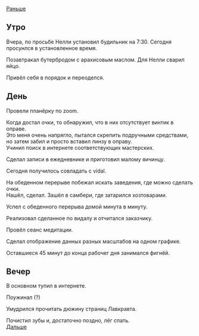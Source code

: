 [Раньше](2020.10.26.md)  
## Утро
Вчера, по просьбе Нелли установил будильник на 7:30. Сегодня просунлся в установленное время.

Позавтракал бутербродом с арахисовым маслом. Для Нелли сварил яйцо.

Привёл себя в порядок и переоделся.
## День
Провели планёрку по zoom.

Когда достал очки, то обнаружил, что в них отсутствует винтик в оправе.  
Это меня очень напрягло, пытался скрепить подручными средствами, но затем забил и просто вставил линзу в оправу.  
Учинил поиск в интернете соответствующих мастерских.

Сделал записи в ежедневнике и приготовил малому яичинцу.

Сегодня получилось совладать с vidal.

На обеденном перерыве побежал искать заведения, где можно сделать очки.  
Нашёл, сделал. Зашёл в самбери, где затарился хозтоварами.

Успел с обеденного перерыва домой минута в минуту.

Реализовал сделанное по видалу и отчитался заказчику.

Провёл сеанс медитации.

Сделал отображение данных разных масштабов на одном графике.

Оставшиеся 45 минут до конца рабочег дня занимался фигнёй.
## Вечер
В основном тупил в интернете.

Поужинал (?)

Умудрился прочитать дюжину страниц Лавкравта.

Почистил зубы и, достаточно поздно, лёг спать.  
[Дальше](2020.10.28.md)